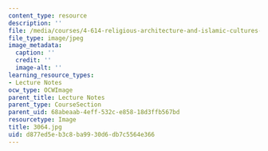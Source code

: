 ```yaml
---
content_type: resource
description: ''
file: /media/courses/4-614-religious-architecture-and-islamic-cultures-fall-2002/d877ed5eb3c8ba9930d6db7c5564e366_3064.jpg
file_type: image/jpeg
image_metadata:
  caption: ''
  credit: ''
  image-alt: ''
learning_resource_types:
- Lecture Notes
ocw_type: OCWImage
parent_title: Lecture Notes
parent_type: CourseSection
parent_uid: 68abeaab-4eff-532c-e858-18d3ffb567bd
resourcetype: Image
title: 3064.jpg
uid: d877ed5e-b3c8-ba99-30d6-db7c5564e366
---
```

